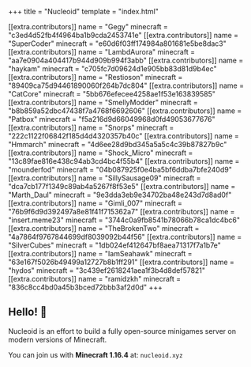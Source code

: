 +++
title = "Nucleoid"
template = "index.html"

[[extra.contributors]]
name = "Gegy"
minecraft = "c3ed4d52fb4f4964ba1b9cda2453741e"
[[extra.contributors]]
name = "SuperCoder"
minecraft = "e60d6f03ff174984a801681e5be8dac3"
[[extra.contributors]]
name = "LambdAurora"
minecraft = "aa7e0904a404417b944d909b994f3abb"
[[extra.contributors]]
name = "haykam"
minecraft = "c705fc7d09624d1e905bb83d81d9b4ec"
[[extra.contributors]]
name = "Restioson"
minecraft = "89409ca75d94461890060f264b7dc804"
[[extra.contributors]]
name = "CatCore"
minecraft = "5bb676efecee4258ae1f53e163839585"
[[extra.contributors]]
name = "SmellyModder"
minecraft = "b8b859a52dbc47438f7a4768f6692606"
[[extra.contributors]]
name = "Patbox"
minecraft = "f5a216d9d66049968d0fd49053677676"
[[extra.contributors]]
name = "Snorps"
minecraft = "222c1122f06842f185d4d4320357b40c"
[[extra.contributors]]
name = "Hmmarch"
minecraft = "4d6ee28d9bd345a5a5c4c39b87827b9c"
[[extra.contributors]]
name = "Shock_Micro"
minecraft = "13c89fae816e438c94ab3cd4bc4f55b4"
[[extra.contributors]]
name = "mounderfod"
minecraft = "04b087925f0e4ba5bf6ddba7bfe240d9"
[[extra.contributors]]
name = "SillySausage09"
minecraft = "dca7cb177f1349c89ab4a5267f8f53e5"
[[extra.contributors]]
name = "Marth_Daul"
minecraft = "9e3dda3eb9e34702ba48e243d7d8ad0f"
[[extra.contributors]]
name = "Gimli_007"
minecraft = "76b9f6d9d392497a8e81f41f715362a7"
[[extra.contributors]]
name = "insert.meme23"
minecraft = "3744c0a9fb8541b78066b78ca1dc4bc6"
[[extra.contributors]]
name = "TheBrokenTwo"
minecraft = "4a7864f9767844699df8039092b44f56"
[[extra.contributors]]
name = "SilverCubes"
minecraft = "1db024ef412647bf8aea71317f7a1b7e"
[[extra.contributors]]
name = "IamSeahawk"
minecraft = "63e167f5026b49499a12727b8b1ff291"
[[extra.contributors]]
name = "hydos"
minecraft = "3c439ef2618241aea1f3b4d8def57821"
[[extra.contributors]]
name = "ramidzkh"
minecraft = "836c8cc4bd0a45b3bced72bbb3af2d0d"
+++

## Hello! 👋
Nucleoid is an effort to build a fully open-source minigames server on modern versions of Minecraft.

You can join us with **Minecraft 1.16.4** at: `nucleoid.xyz`
